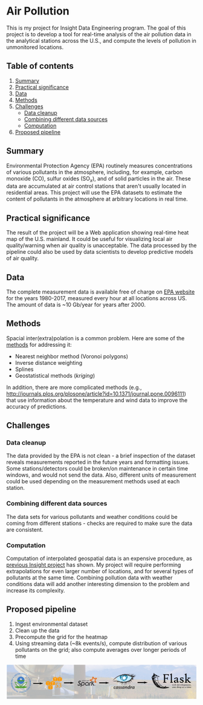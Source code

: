 # Air Pollution

This is my project for Insight Data Engineering program. The goal of this project is to develop a tool for real-time analysis of the air pollution data in the analytical stations across the U.S., and compute the levels of pollution in unmonitored locations.

## Table of contents
1. [Summary](README.md#summary)
2. [Practical significance](README.md#practical-significance)
3. [Data](README.md#data)
4. [Methods](README.md#methods)
5. [Challenges](README.md#challenges)
    * [Data cleanup](README.md#data-cleanup)
    * [Combining different data sources](README.md#combining-different-data-sources)
    * [Computation](README.md#computation)
4. [Proposed pipeline](README.md#requirements-and-dependencies)

## Summary

Environmental Protection Agency (EPA) routinely measures concentrations of various pollutants in the atmosphere, including, for example, carbon monoxide (CO), sulfur oxides (SO<sub>*x*</sub>), and of solid particles in the air. These data are accumulated at air control stations that aren't usually located in residential areas. This project will use the EPA datasets to estimate the content of pollutants in the atmosphere at arbitrary locations in real time.

## Practical significance

The result of the project will be a Web application showing real-time heat map of the U.S. mainland. It could be useful for visualizing local air quality/warning when air quality is unacceptable. The data processed by the pipeline could also be used by data scientists to develop predictive models of air quality.

## Data

The complete measurement data is available free of charge on [EPA website](https://aqs.epa.gov/aqsweb/airdata/download_files.html#Raw) for the years 1980-2017, measured every hour at all locations across US. The amount of data is ~10 Gb/year for years after 2000.

## Methods

Spacial inter(extra)polation is a common problem. Here are some of the [methods](http://www.integrated-assessment.eu/eu/guidebook/spatial_interpolation_and_extrapolation_methods.html) for addressing it:
* Nearest neighbor method (Voronoi polygons)
* Inverse distance weighting
* Splines
* Geostatistical methods (*kriging*)

In addition, there are more complicated methods (e.g., http://journals.plos.org/plosone/article?id=10.1371/journal.pone.0096111) that use information about the temperature and wind data to improve the accuracy of predictions.

## Challenges

### Data cleanup

The data provided by the EPA is not clean - a brief inspection of the dataset reveals measurements reported in the future years and formatting issues. Some stations/detectors could be broken/on maintenance in certain time windows, and would not send the data. Also, different units of measurement could be used depending on the measurement methods used at each station.

### Combining different data sources

The data sets for various pollutants and weather conditions could be coming from different stations - checks are required to make sure the data are consistent.

### Computation

Computation of interpolated geospatial data is an expensive procedure, as [previous Insight project](https://github.com/CCInCharge/campsite-hot-or-not) has shown. My project will require performing extrapolations for even larger number of locations, and for several types of pollutants at the same time. Combining pollution data with weather conditions data will add another interesting dimension to the problem and increase its complexity.

## Proposed pipeline

1. Ingest environmental dataset
2. Clean up the data
3. Precompute the grid for the heatmap
4. Using streaming data (~8k events/s), compute distribution of various pollutants on the grid; also compute averages over longer periods of time

![Project's pipeline](./pipeline.png)
